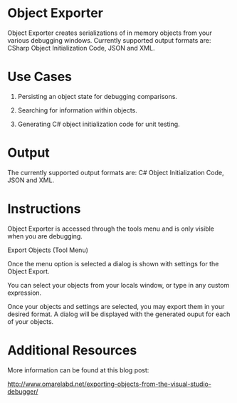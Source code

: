 # Object Exporter
Object Exporter creates serializations of in memory objects from your various debugging windows. Currently supported output formats are: CSharp Object Initialization Code, JSON and XML.

# Use Cases
1. Persisting an object state for debugging comparisons.

2. Searching for information within objects.

3. Generating C# object initialization code for unit testing.

# Output
The currently supported output formats are: C# Object Initialization Code, JSON and XML.



# Instructions

Object Exporter is accessed through the tools menu and is only visible when you are debugging.

Export Objects (Tool Menu)



Once the menu option is selected a dialog is shown with settings for the Object Export.

You can select your objects from your locals window, or type in any custom expression.





Once your objects and settings are selected, you may export them in your desired format. A dialog will be displayed with the generated ouput for each of your objects.





# Additional Resources

More information can be found at this blog post:

http://www.omarelabd.net/exporting-objects-from-the-visual-studio-debugger/
